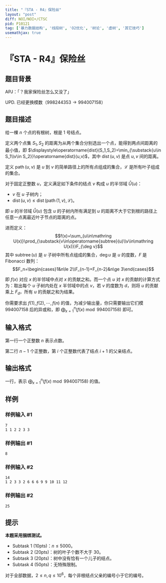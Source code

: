 ```yaml
---
title: "『STA - R4』保险丝"
layout: "post"
diff: NOI/NOI+/CTSC
pid: P10121
tag: ['暴力数据结构', '线段树', 'O2优化', '树论', '虚树', '其它技巧']
usemathjax: true
---
```


# 『STA - R4』保险丝
## 题目背景

APJ：「？我家保险丝怎么又没了」

UPD. 已经更换模数（$998244353\to994007158$）
## 题目描述

给一棵 $n$ 个点的有根树，根是 $1$ 号结点。

定义两个点集 $S_1,S_2$ 的距离为从两个集合分别选出一个点，能得到两点间距离的最小值，即 $\displaystyle\operatorname{dist}(S_1,S_2)=\min_{\substack{u\in S_1\\v\in S_2}}\operatorname{dist}(u,v)$，其中 $\operatorname{dist}(u,v)$ 是点 $u,v$ 间的距离。

定义 $\operatorname{path}(u,v)$ 是 $u$ 到 $v$ 的简单路径上的所有点组成的集合，$\mathcal L$ 是所有叶子组成的集合。

对于固定正整数 $u$，定义满足如下条件的结点 $v$ 构成 $u$ 的半邻域 $\mathring U(u)$：
- $v$ 在 $u$ 子树内；
- $\operatorname{dist}(u,v)\le\operatorname{dist}(\operatorname{path}(1,v),\mathcal L)$。

即 $u$ 的半邻域 $\mathring U(u)$ 包含 $u$ 的子树内所有满足到 $u$ 的距离不大于它到根的路径上任意一点离最近叶子节点的距离的点。

进而定义：
$$f(x)=\sum_{u\in\mathring U(x)}\prod_{\substack{v\in\operatorname{subtree}(u)\\v\in\mathring U(x)}}F_{\deg v}$$
其中 $\operatorname{subtree}(u)$ 是 $u$ 子树中所有点组成的集合，$\deg u$ 是 $u$ 的度数，$F$ 是 Fibonacci 数列：
$$F_n=\begin{cases}1&n\le 2\\F_{n-1}+F_{n-2}&n\ge 3\end{cases}$$

即 $f(x)$ 对应 $x$ 的半邻域中点对 $x$ 的贡献之和。而一个点 $u$ 对 $x$ 的贡献的计算方式为：取出每个 $u$ 子树内处在 $x$ 半邻域中的点 $v$，若 $v$ 的度数为 $d$，则将 $u$ 的贡献乘上 $F_d$，所有 $u$ 的贡献之和为结果。

你需要求出 $f(1),f(2),\cdots,f(n)$ 的值，为减少输出量，你只需要输出它们模 $994007158$ 后的异或和，即 $\bigoplus_{x=1}^n(f(x)\bmod 994007158)$ 即可。

## 输入格式

第一行一个正整数 $n$ 表示点数。

第二行 $n - 1$ 个正整数，第 $i$ 个正整数代表了结点 $i + 1$ 的父亲结点。
## 输出格式

一行，表示 $\bigoplus_{x=1}^n(f(x)\bmod 994007158)$ 的值。
## 样例

### 样例输入 #1
```
7
1 1 2 2 3 3

```
### 样例输出 #1
```
8
```
### 样例输入 #2
```
14
1 2 3 3 2 6 6 6 9 9 10 11 12
```
### 样例输出 #2
```
25
```
## 提示

**本题采用捆绑测试。**
- Subtask 1 (10pts)：$n\le 5000$。
- Subtask 2 (20pts)：树的叶子个数不大于 $30$。
- Subtask 3 (20pts)：树中没有恰有一个儿子的结点。
- Subtask 4 (50pts)：无特殊限制。

对于全部数据，$2\le n,q\le 10^6$，每个非根结点父亲的编号小于它的编号。


